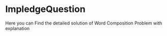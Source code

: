 # ImpledgeQuestion
Here you can Find the detailed solution of Word Composition Problem with explanation
